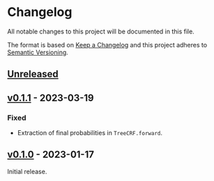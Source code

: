 # Changelog
All notable changes to this project will be documented in this file.

The format is based on [Keep a Changelog](http://keepachangelog.com/en/1.0.0/)
and this project adheres to [Semantic Versioning](http://semver.org/spec/v2.0.0.html).


## [Unreleased]
[Unreleased]: https://github.com/althonos/torch-treecrf/compare/v0.1.1...HEAD


## [v0.1.1] - 2023-03-19
[v0.1.1]: https://github.com/althonos/torch-treecrf/compare/v0.1.0...v0.1.1

### Fixed
- Extraction of final probabilities in `TreeCRF.forward`.


## [v0.1.0] - 2023-01-17
[v0.1.0]: https://github.com/althonos/torch-treecrf/compare/e8ae1847...v0.1.0

Initial release.
